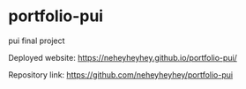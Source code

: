 # portfolio-pui
pui final project

Deployed website: https://neheyheyhey.github.io/portfolio-pui/

Repository link: https://github.com/neheyheyhey/portfolio-pui